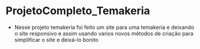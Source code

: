  # ProjetoCompleto_Temakeria

- Nesse projeto temakeria foi feito um site para uma temakeria e deixando o site responsivo e assim usando varios novos métodos de criação para simplificar o site e deixá-lo bonito

